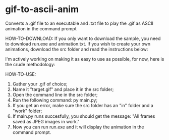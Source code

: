 # gif-to-ascii-anim
Converts a .gif file to an executable and .txt file to play the .gif as ASCII animation in the command prompt

HOW-TO-DOWNLOAD:
If you only want to download the sample, you need to download run.exe and animation.txt.
If you wish to create your own animations, download the src folder and read the instructions below:

I'm actively working on making it as easy to use as possible, for now, here is the crude methodology:

HOW-TO-USE:
1. Gather your .gif of choice;
2. Name it "target.gif" and place it in the src folder;
3. Open the command line in the src folder;
4. Run the following command: py main.py;
5. If you get an error, make sure the src folder has an "in" folder and a "work" folder;
6. If main.py runs succesfully, you should get the message: "All frames saved as JPEG images in work."
7. Now you can run run.exe and it will display the animation in the command prompt.
